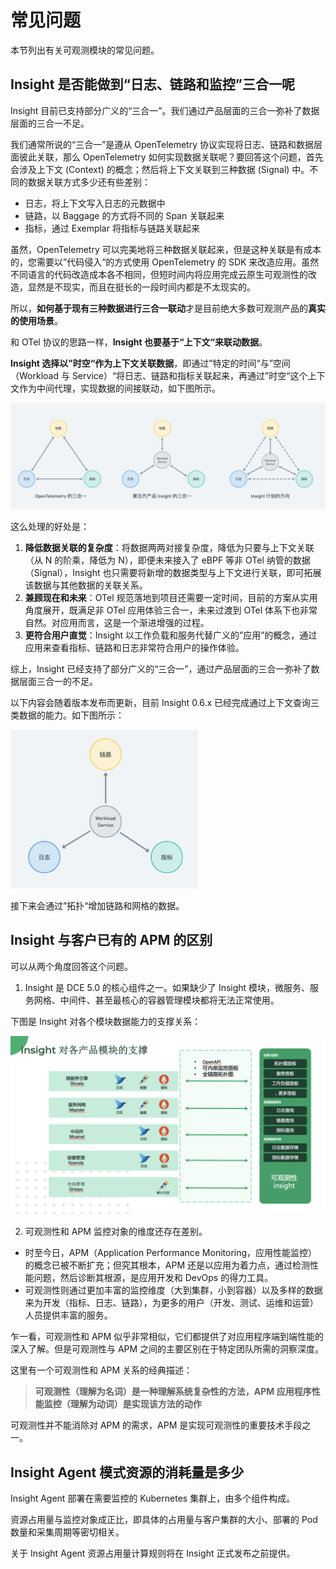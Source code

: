 # 常见问题

本节列出有关可观测模块的常见问题。

## Insight 是否能做到“日志、链路和监控”三合一呢

Insight 目前已支持部分广义的“三合一”。我们通过产品层面的三合一弥补了数据层面的三合一不足。

我们通常所说的“三合一”是遵从 OpenTelemetry 协议实现将日志、链路和数据层面彼此关联，那么 OpenTelemetry 如何实现数据关联呢？要回答这个问题，首先会涉及上下文 (Context) 的概念；然后将上下文关联到三种数据 (Signal) 中。不同的数据关联方式多少还有些差别：

- 日志，将上下文写入日志的元数据中
- 链路，以 Baggage 的方式将不同的 Span 关联起来
- 指标，通过 Exemplar 将指标与链路关联起来

虽然，OpenTelemetry 可以完美地将三种数据关联起来，但是这种关联是有成本的，您需要以”代码侵入“的方式使用 OpenTelemetry 的 SDK 来改造应用。虽然不同语言的代码改造成本各不相同，但短时间内将应用完成云原生可观测性的改造，显然是不现实，而且在挺长的一段时间内都是不太现实的。

所以，**如何基于现有三种数据进行三合一联动**才是目前绝大多数可观测产品的**真实的使用场景**。

和 OTel 协议的思路一样，**Insight 也要基于“上下文“来联动数据**。

**Insight 选择以”时空“作为上下文关联数据**，即通过”特定的时间“与”空间（Workload 与 Service）“将日志、链路和指标关联起来，再通过”时空“这个上下文作为中间代理，实现数据的间接联动，如下图所示。

![三合一](../images/faq01.png)

这么处理的好处是：

1. **降低数据关联的复杂度**：将数据两两对接复杂度，降低为只要与上下文关联（从 N 的阶乘，降低为 N），即便未来接入了 eBPF 等非 OTel 纳管的数据（Signal），Insight 也只需要将新增的数据类型与上下文进行关联，即可拓展该数据与其他数据的关联关系。
2. **兼顾现在和未来**：OTel 规范落地到项目还需要一定时间，目前的方案从实用角度展开，既满足非 OTel 应用体验三合一，未来过渡到 OTel 体系下也非常自然。对应用而言，这是一个渐进增强的过程。
3. **更符合用户直觉**：Insight 以工作负载和服务代替广义的”应用”的概念，通过应用来查看指标、链路和日志非常符合用户的操作体验。

综上，Insight 已经支持了部分广义的“三合一”，通过产品层面的三合一弥补了数据层面三合一的不足。

以下内容会随着版本发布而更新，目前 Insight 0.6.x 已经完成通过上下文查询三类数据的能力。如下图所示：

![拓扑](../images/faq02.png)

接下来会通过”拓扑“增加链路和网格的数据。

## Insight 与客户已有的 APM 的区别

可以从两个角度回答这个问题。

1. Insight 是 DCE 5.0 的核心组件之一。如果缺少了 Insight 模块，微服务、服务网格、中间件、甚至最核心的容器管理模块都将无法正常使用。

  下图是 Insight 对各个模块数据能力的支撑关系：

  ![模块支撑](../images/faq03.png)

2. 可观测性和 APM 监控对象的维度还存在差别。

- 时至今日，APM（Application Performance Monitoring，应用性能监控）的概念已被不断扩充；但究其根本，APM 还是以应用为着力点，通过检测性能问题，然后诊断其根源，是应用开发和 DevOps 的得力工具。
- 可观测性则通过更加丰富的监控维度（大到集群，小到容器）以及多样的数据来为开发（指标、日志、链路），为更多的用户（开发、测试、运维和运营）人员提供丰富的服务。

乍一看，可观测性和 APM 似乎非常相似，它们都提供了对应用程序端到端性能的深入了解。但是可观测性与 APM 之间的主要区别在于特定团队所需的洞察深度。

这里有一个可观测性和 APM 关系的经典描述：

> **可观测性（理解为名词）是一种理解系统复杂性的方法，APM 应用程序性能监控（理解为动词）是实现该方法的动作**

可观测性并不能消除对 APM 的需求，APM 是实现可观测性的重要技术手段之一。

## Insight Agent 模式资源的消耗量是多少

Insight Agent 部署在需要监控的 Kubernetes 集群上，由多个组件构成。

资源占用量与监控对象成正比，即具体的占用量与客户集群的大小、部署的 Pod 数量和采集周期等密切相关。

关于 Insight Agent 资源占用量计算规则将在 Insight 正式发布之前提供。

